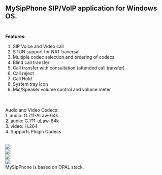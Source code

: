 ## MySipPhone SIP/VoIP application for Windows OS.<br> <br></h2>
<b>Features:</b><br>
1. SIP Voice and Video call<br>
2. STUN support for NAT traversal<br>
3. Multiple codec selection and ordering of codecs<br>
4. Blind call transfer<br>
5. Call transfer with consultation (attended call transfer)<br>
6. Call reject<br>
7. Call Hold<br>
8. System tray icon<br>
9. Mic/Speaker volume control and volume meter<br><br>
<br>
Audio and Video Codecs:<br>
1. audio: G.711-ALaw-64k<br>
2. audio: G.711-uLaw-64k<br>
3. video: H.264<br>
4. Supports Plugin Codecs<br><br>

<img src='https://lh6.googleusercontent.com/-PUV-ZpbN2tI/T2NjWNXiseI/AAAAAAAAAAg/TEzEQBzugXw/s480/Page-1.png' /><br>
<img src='https://lh4.googleusercontent.com/-wVWQM_yRCAg/T2No5PD8qCI/AAAAAAAAABI/hVGVk2AMjq0/s602/Page-2.png' /><br>
<img src='https://lh4.googleusercontent.com/-qdME_mweqfo/T2NjaMiQpDI/AAAAAAAAAAo/Y4rVEmHysA0/s498/Page-3.png' /><br>
<img src='https://lh6.googleusercontent.com/-blQ4ShVkLa0/T2Nje43DysI/AAAAAAAAAA4/nur_8OtHuBQ/s533/Page-4.png' /><br>
MySipPhone is based on OPAL stack.<br>